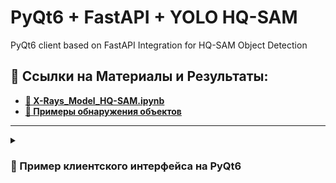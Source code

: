 # PyQt6 + FastAPI + YOLO HQ-SAM
PyQt6 client based on FastAPI Integration for HQ-SAM Object Detection

## 💾 Ссылки на Материалы и Результаты:
- **[💎 X-Rays_Model_HQ-SAM.ipynb](https://colab.research.google.com/drive/10J1WX5zXMXHki_PL_JfKqq0KZKFJJnCp?usp=sharing)**
- **[💾 Примеры обнаружения объектов](https://github.com/alecseiterr/screening_system/blob/main/Dmitry_Panfilov/images/README.md)**


---

<details>
<summary><h3>💎 Пример клиентского интерфейса на PyQt6</h3></summary>
<p align="center">
<img src="https://raw.githubusercontent.com/DmPanf/PyQt6_FastAPI_HQ-SAM/main/images/pyqt6_01.jpg" width="50%" />
</p>
</details>
